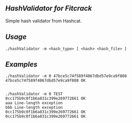 ## *HashValidator for Fitcrack* ##
Simple hash validator from Hashcat.


## *Usage* ##
```
./hashValidator -m <hash_type> [ <hash> <hash_file> ]
```

## *Examples* ##

```
./hashValidator -m 0 47bce5c74f589f4867dbd57e9ca9f808
47bce5c74f589f4867dbd57e9ca9f808 OK   


./hashValidator -m 0 TEST
0cc175b9c0f1b6a831c399e269772661 OK
aaa Line-length exception
bbb Line-length exception
0cc175b9c0f1b6a831c399e269772661 OK
0cc175b9c0f1b6a831c399e269772661 OK

```